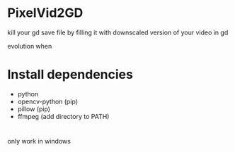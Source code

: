 # PixelVid2GD
kill your gd save file by filling it with downscaled version of your video in gd


evolution when 

# Install dependencies
- python
- opencv-python (pip)
- pillow (pip)
- ffmpeg (add directory to PATH)


# 
only work in windows
